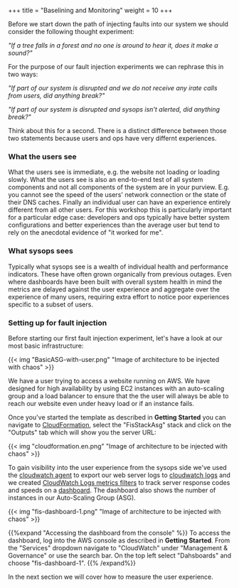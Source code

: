 +++
title = "Baselining and Monitoring"
weight = 10
+++

Before we start down the path of injecting faults into our system we should consider the following thought experiment:

_"If a tree falls in a forest and no one is around to hear it, does it make a sound?"_
 
For the purpose of our fault injection experiments we can rephrase this in two ways:

_"If part of our system is disrupted and we do not receive any irate calls from users, did anything break?"_

_"If part of our system is disrupted and sysops isn't alerted, did anything break?"_

Think about this for a second. There is a distinct difference between those two statements because users and ops have very differnt experiences.

### What the users see

What the users see is immediate, e.g. the website not loading or loading slowly. What the users see is also an end-to-end test of all system components and not all components of the system are in your purview. E.g. you cannot see the speed of the users' network connection or the state of their DNS caches. Finally an individual user can have an experience entirely different from all other users. For this workshop this is particularly important for a particular edge case: developers and ops typically have better system configurations and better experiences than the average user but tend to rely on the anecdotal evidence of "it worked for me".

### What sysops sees

Typically what sysops see is a wealth of individual health and performance indicators. These have often grown organically from previous outages. Even where dashboards have been built with overall system health in mind the metrics are delayed against the user experience and aggregate over the experience of many users, requiring extra effort to notice poor experiences specific to a subset of users.

### Setting up for fault injection

Before starting our first fault injection experiment, let's have a look at our most basic infrastructure:

{{< img "BasicASG-with-user.png" "Image of architecture to be injected with chaos" >}}

We have a user trying to access a website running on AWS. We have designed for high availability by using EC2 instances with an auto-scaling group and a load balancer to ensure that the the user will always be able to reach our website even under heavy load or if an instance fails.

Once you've started the template as described in **Getting Started** you can navigate to [CloudFormation](https://console.aws.amazon.com/cloudformation/home), select the "FisStackAsg" stack and click on the "Outputs" tab which will show you the server URL:

{{< img "cloudformation.en.png" "Image of architecture to be injected with chaos" >}}

To gain visibility into the user experience from the sysops side we've used the [cloudwatch agent](https://docs.aws.amazon.com/AmazonCloudWatch/latest/logs/UseCloudWatchUnifiedAgent.html) to export our web server logs to [cloudwatch logs](https://console.aws.amazon.com/cloudwatch/home?#logsV2:log-groups/log-group/$252Ffis-workshop$252Fasg-access-log) and we created [CloudWatch Logs metrics filters](https://docs.aws.amazon.com/AmazonCloudWatch/latest/logs/MonitoringLogData.html) to track server response codes and speeds on a [dashboard](https://console.aws.amazon.com/cloudwatch/home?#dashboards:name=fis-dashboard-1). The dashboard also shows the number of instances in our Auto-Scaling Group (ASG).

{{< img "fis-dashboard-1.png" "Image of architecture to be injected with chaos" >}}

{{%expand "Accessing the dashboard from the console" %}}
To access the dashboard, log into the AWS console as described in **Getting Started**. From the "Services" dropdown navigate to "CloudWatch" under "Management & Governance" or use the search bar. On the top left select "Dahsboards" and choose "fis-dashboard-1".
{{% /expand%}}

In the next section we will cover how to measure the user experience. 
